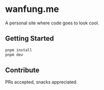 # wanfung.me

A personal site where code goes to look cool.

## Getting Started

```bash
pnpm install
pnpm dev
```

## Contribute

PRs accepted, snacks appreciated.
